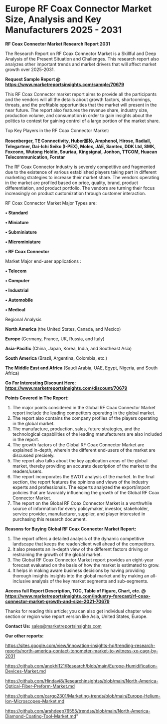 # Europe RF Coax Connector Market Size, Analysis and Key Manufacturers 2025 - 2031

<strong>RF Coax Connector Market Research Report 2031</strong>

The Research Report on RF Coax Connector Market is a Skillful and Deep Analysis of the Present Situation and Challenges. This research report also analyzes other important trends and market drivers that will affect market growth over 2025-2031.

<strong>Request Sample Report @ <a href=https://www.marketreportsinsights.com/sample/70679>https://www.marketreportsinsights.com/sample/70679</a></strong>

This RF Coax Connector market report aims to provide all the participants and the vendors will all the details about growth factors, shortcomings, threats, and the profitable opportunities that the market will present in the near future. The report also features the revenue share, industry size, production volume, and consumption in order to gain insights about the politics to contest for gaining control of a large portion of the market share.

Top Key Players in the RF Coax Connector Market:

<strong>Rosenberger, TE Connectivity, Huber䫨杺, Amphenol, Hirose, Radiall, Telegartner, Dai-Ichi Seiko (I-PEX), Molex, JAE, Samtec, DDK Ltd, SMK, Foxconn, Wutong Holdin, Souriau, Kingsignal, Jonhon, TTCOM, Huacan Telecommunication, Forstar</strong>

The RF Coax Connector Industry is severely competitive and fragmented due to the existence of various established players taking part in different marketing strategies to increase their market share. The vendors operating in the market are profiled based on price, quality, brand, product differentiation, and product portfolio. The vendors are turning their focus increasingly on product customization through customer interaction.

RF Coax Connector Market Major Types are:

<strong>• Standard

• Miniature

• Subminiature

• Microminiature

• RF Coax Connector</strong>

Market Major end-user applications :

<strong>• Telecom

• Computer

• Industrial

• Automobile

• Medical</strong>

Regional Analysis

</u><strong><b>North America</b></strong> (the United States, Canada, and Mexico)

<strong><b>Europe </b></strong>(Germany, France, UK, Russia, and Italy)

<strong><b>Asia-Pacific</b></strong> (China, Japan, Korea, India, and Southeast Asia)

<strong><b>South America</b></strong> (Brazil, Argentina, Colombia, etc.)

<strong><b>The Middle East and Africa</b></strong> (Saudi Arabia, UAE, Egypt, Nigeria, and South Africa)

<strong>Go For Interesting Discount Here: <a href=https://www.marketreportsinsights.com/discount/70679>https://www.marketreportsinsights.com/discount/70679</a></strong>

<strong>Points Covered in The Report:</strong>
<ol>
  <li>The major points considered in the Global RF Coax Connector Market report include the leading competitors operating in the global market.</li>
  <li>The report also contains the company profiles of the players operating in the global market.</li>
  <li>The manufacture, production, sales, future strategies, and the technological capabilities of the leading manufacturers are also included in the report.</li>
  <li>The growth factors of the Global RF Coax Connector Market are explained in-depth, wherein the different end-users of the market are discussed precisely.</li>
  <li>The report also talks about the key application areas of the global market, thereby providing an accurate description of the market to the readers/users.</li>
  <li>The report incorporates the SWOT analysis of the market. In the final section, the report features the opinions and views of the industry experts and professionals. The experts analyzed the export/import policies that are favorably influencing the growth of the Global RF Coax Connector Market.</li>
  <li>The report on the Global RF Coax Connector Market is a worthwhile source of information for every policymaker, investor, stakeholder, service provider, manufacturer, supplier, and player interested in purchasing this research document.</li>
</ol>
<strong>Reasons for Buying Global RF Coax Connector Market Report:</strong>

<ol>
  <li>The report offers a detailed analysis of the dynamic competitive landscape that keeps the reader/client well ahead of the competitors.</li>
  <li>It also presents an in-depth view of the different factors driving or restraining the growth of the global market.</li>
  <li>The Global RF Coax Connector Market report provides an eight-year forecast evaluated on the basis of how the market is estimated to grow.</li>
  <li>It helps in making aware business decisions by having providing thorough insights insights into the global market and by making an all-inclusive analysis of the key market segments and sub-segments.</li>
</ol>
<strong>Access full Report Description, TOC, Table of Figure, Chart, etc. @ <a href=https://www.marketreportsinsights.com/industry-forecast/rf-coax-connector-market-growth-and-size-2021-70679>https://www.marketreportsinsights.com/industry-forecast/rf-coax-connector-market-growth-and-size-2021-70679</a></strong>


Thanks for reading this article; you can also get individual chapter wise section or region wise report version like Asia, United States, Europe.

<strong>Contact Us:</strong>
sales@marketreportsinsights.com

<strong>Our other reports:</strong>

<a href=https://sites.google.com/view/innovation-insights-hq/trending-research-reports/north-america-contact-tonometer-market-to-witness-xx-cagr-by-2031>https://sites.google.com/view/innovation-insights-hq/trending-research-reports/north-america-contact-tonometer-market-to-witness-xx-cagr-by-2031</a>

<a href=https://github.com/anokhi121/Research/blob/main/Europe-Humidification-Devices-Market.md>https://github.com/anokhi121/Research/blob/main/Europe-Humidification-Devices-Market.md</a>

<a href=https://github.com/Hindavi8/Researchinsightss/blob/main/North-America-Optical-Fiber-Preform-Market.md>https://github.com/Hindavi8/Researchinsightss/blob/main/North-America-Optical-Fiber-Preform-Market.md</a>

<a href=https://github.com/cargo2301/Marketing-trends/blob/main/Europe-Helium-Ion-Microscopes-Market.md>https://github.com/cargo2301/Marketing-trends/blob/main/Europe-Helium-Ion-Microscopes-Market.md</a>

<a href=https://github.com/arshdeep76555/trendss/blob/main/North-America-Diamond-Coating-Tool-Market.md>https://github.com/arshdeep76555/trendss/blob/main/North-America-Diamond-Coating-Tool-Market.md</a>"
